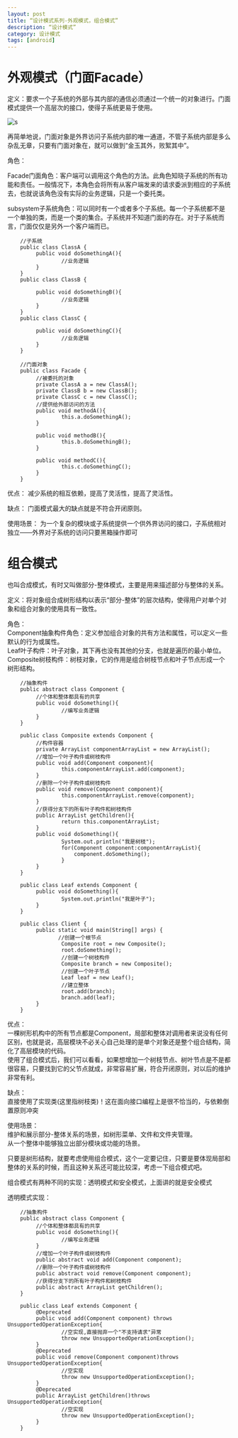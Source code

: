 ```yaml
---
layout: post
title: “设计模式系列-外观模式，组合模式”
description: “设计模式”
category: 设计模式
tags: [android]
---
```


# 外观模式（门面Facade）

定义：要求一个子系统的外部与其内部的通信必须通过一个统一的对象进行。门面模式提供一个高层次的接口，使得子系统更易于使用。

![s](/img/design/facade.jpg)

再简单地说，门面对象是外界访问子系统内部的唯一通道，不管子系统内部是多么杂乱无章，只要有门面对象在，就可以做到“金玉其外，败絮其中”。

角色：

Facade门面角色：客户端可以调用这个角色的方法。此角色知晓子系统的所有功能和责任。一般情况下，本角色会将所有从客户端发来的请求委派到相应的子系统去，也就说该角色没有实际的业务逻辑，只是一个委托类。

subsystem子系统角色：可以同时有一个或者多个子系统。每一个子系统都不是一个单独的类，而是一个类的集合。子系统并不知道门面的存在。对于子系统而言，门面仅仅是另外一个客户端而已。

        //子系统
        public class ClassA {
             public void doSomethingA(){
                     //业务逻辑
             }
        }
        public class ClassB {

             public void doSomethingB(){
                     //业务逻辑
             }
        }
        public class ClassC {

             public void doSomethingC(){
                     //业务逻辑
             }
        }

        //门面对象
        public class Facade {
             //被委托的对象
             private ClassA a = new ClassA();
             private ClassB b = new ClassB();
             private ClassC c = new ClassC();
             //提供给外部访问的方法
             public void methodA(){
                     this.a.doSomethingA();
             }

             public void methodB(){
                     this.b.doSomethingB();
             }

             public void methodC(){
                     this.c.doSomethingC();
             }
        }

优点：
减少系统的相互依赖，提高了灵活性，提高了灵活性。

缺点：
门面模式最大的缺点就是不符合开闭原则。

使用场景：
为一个复杂的模块或子系统提供一个供外界访问的接口，子系统相对独立——外界对子系统的访问只要黑箱操作即可

# 组合模式

也叫合成模式，有时又叫做部分-整体模式，主要是用来描述部分与整体的关系。

定义：将对象组合成树形结构以表示“部分-整体”的层次结构，使得用户对单个对象和组合对象的使用具有一致性。

角色：<br/>
Component抽象构件角色：定义参加组合对象的共有方法和属性，可以定义一些默认的行为或属性。<br/>
Leaf叶子构件：叶子对象，其下再也没有其他的分支，也就是遍历的最小单位。<br/>
Composite树枝构件：树枝对象，它的作用是组合树枝节点和叶子节点形成一个树形结构。<br/>

        //抽象构件
        public abstract class Component {
             //个体和整体都具有的共享
             public void doSomething(){
                     //编写业务逻辑
             }
        }

        public class Composite extends Component {
             //构件容器
             private ArrayList componentArrayList = new ArrayList();
             //增加一个叶子构件或树枝构件
             public void add(Component component){
                     this.componentArrayList.add(component);
             }
             //删除一个叶子构件或树枝构件
             public void remove(Component component){
                     this.componentArrayList.remove(component);
             }
             //获得分支下的所有叶子构件和树枝构件
             public ArrayList getChildren(){
                     return this.componentArrayList;
             }
             public void doSomething(){
                     System.out.println("我是树枝");
                     for(Component component:componentArrayList){
                         component.doSomething();
                     }
             }
        }

        public class Leaf extends Component {
             public void doSomething(){
                     System.out.println("我是叶子");
             }
        }

        public class Client {
             public static void main(String[] args) {
                    //创建一个根节点
                     Composite root = new Composite();
                     root.doSomething();
                     //创建一个树枝构件
                     Composite branch = new Composite();
                     //创建一个叶子节点
                     Leaf leaf = new Leaf();
                     //建立整体
                     root.add(branch);
                     branch.add(leaf);
             }
        }

优点：<br/>
一棵树形机构中的所有节点都是Component，局部和整体对调用者来说没有任何区别，也就是说，高层模块不必关心自己处理的是单个对象还是整个组合结构，简化了高层模块的代码。<br/>
使用了组合模式后，我们可以看看，如果想增加一个树枝节点、树叶节点是不是都很容易，只要找到它的父节点就成，非常容易扩展，符合开闭原则，对以后的维护非常有利。<br/>

缺点：<br/>
直接使用了实现类(这里指树枝类)！这在面向接口编程上是很不恰当的，与依赖倒置原则冲突

使用场景：<br/>
维护和展示部分-整体关系的场景，如树形菜单、文件和文件夹管理。<br/>
从一个整体中能够独立出部分模块或功能的场景。

只要是树形结构，就要考虑使用组合模式，这个一定要记住，只要是要体现局部和整体的关系的时候，而且这种关系还可能比较深，考虑一下组合模式吧。

组合模式有两种不同的实现：透明模式和安全模式，上面讲的就是安全模式

透明模式实现：

        //抽象构件
        public abstract class Component {
             //个体和整体都具有的共享
             public void doSomething(){
                     //编写业务逻辑
             }
             //增加一个叶子构件或树枝构件
             public abstract void add(Component component);
             //删除一个叶子构件或树枝构件
             public abstract void remove(Component component);
             //获得分支下的所有叶子构件和树枝构件
             public abstract ArrayList getChildren();
        }

        public class Leaf extends Component {
             @Deprecated
             public void add(Component component) throws UnsupportedOperationException{
                     //空实现,直接抛弃一个"不支持请求"异常
                     throw new UnsupportedOperationException();
             }
             @Deprecated
             public void remove(Component component)throws UnsupportedOperationException{
                     //空实现
                     throw new UnsupportedOperationException();
             }
             @Deprecated
             public ArrayList getChildren()throws UnsupportedOperationException{
                     //空实现
                     throw new UnsupportedOperationException();
             }
        }


